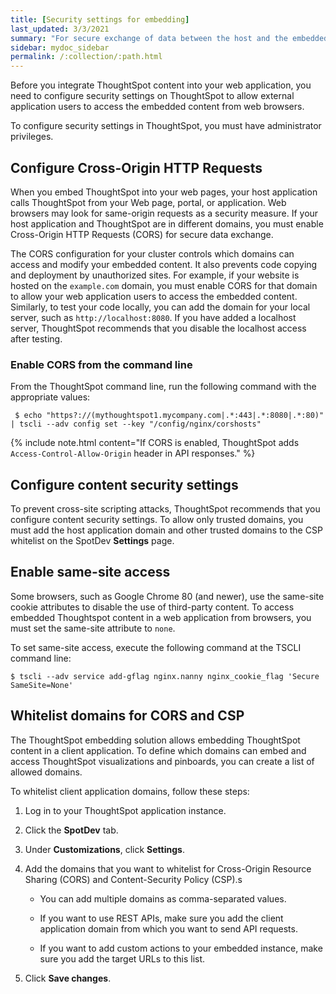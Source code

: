 ```yaml
---
title: [Security settings for embedding]
last_updated: 3/3/2021
summary: "For secure exchange of data between the host and the embedded application instance, administrators must enable and whitelist domains for CORS and CSP."
sidebar: mydoc_sidebar
permalink: /:collection/:path.html
---
```


Before you integrate ThoughtSpot content into your web application, you need to configure security settings on ThoughtSpot to allow external application users to access the embedded content from web browsers.

To configure security settings in ThoughtSpot, you must have administrator privileges.

## Configure Cross-Origin HTTP Requests

When you embed ThoughtSpot into your web pages, your host application calls ThoughtSpot from your Web page, portal, or application. Web browsers may look for same-origin requests as a security measure. If your host application and ThoughtSpot are in different domains, you must enable Cross-Origin HTTP Requests (CORS) for secure data exchange.

The CORS configuration for your cluster controls which domains can access and modify your embedded content. It also prevents code copying and deployment by unauthorized sites. For example, if your website is hosted on the `example.com` domain, you must enable CORS for that domain to allow your web application users to access the embedded content. Similarly, to test your code locally, you can add the domain for your local server, such as `http://localhost:8080`. If you have added a localhost server, ThoughtSpot recommends that you disable the localhost access after testing.

### Enable CORS from the command line

From the ThoughtSpot command line, run the following command with the appropriate values:

``` console
 $ echo "https?://(mythoughtspot1.mycompany.com|.*:443|.*:8080|.*:80)" | tscli --adv config set --key "/config/nginx/corshosts"
```
<!---
### Enable CORS on ThoughtSpot UI

To enable CORS, follow these steps:

1.  Log in to ThoughtSpot.

2.  Click the **Admin** tab.

3.  Under **Settings**, click **Advanced**.

4.  Enable **Cross-Origin HTTP Requests (CORS)**.

5.  Click **Save Settings**.
--->

{% include note.html content="If CORS is enabled, ThoughtSpot adds `Access-Control-Allow-Origin` header in API responses." %}

## Configure content security settings

To prevent cross-site scripting attacks, ThoughtSpot recommends that you configure content security settings.
To allow only trusted domains, you must add the host application domain and other trusted domains to the CSP whitelist on the SpotDev **Settings** page.

## Enable same-site access

Some browsers, such as Google Chrome 80 (and newer), use the same-site cookie attributes to disable the use of third-party content. To access embedded Thoughtspot content in a web application from browsers, you must set the same-site attribute to `none`.

To set same-site access, execute the following command at the TSCLI command line:

``` console
$ tscli --adv service add-gflag nginx.nanny nginx_cookie_flag 'Secure SameSite=None'
```

## Whitelist domains for CORS and CSP

The ThoughtSpot embedding solution allows embedding ThoughtSpot content in a client application. To define which domains can embed and access ThoughtSpot visualizations and pinboards, you can create a list of allowed domains.

To whitelist client application domains, follow these steps:

1.  Log in to your ThoughtSpot application instance.

2.  Click the **SpotDev** tab.

3.  Under **Customizations**, click **Settings**.

4.  Add the domains that you want to whitelist for Cross-Origin Resource Sharing (CORS) and Content-Security Policy (CSP).s

    -   You can add multiple domains as comma-separated values.

    -   If you want to use REST APIs, make sure you add the client application domain from which you want to send API requests.

    -   If you want to add custom actions to your embedded instance, make sure you add the target URLs to this list.

5.  Click **Save changes**.
